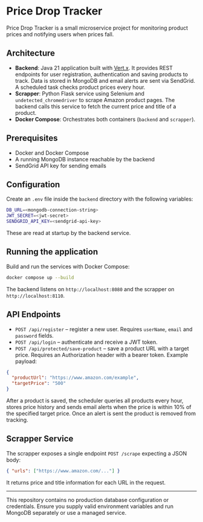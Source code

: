 # Price Drop Tracker

Price Drop Tracker is a small microservice project for monitoring product prices and notifying users when prices fall.

## Architecture

- **Backend**: Java 21 application built with [Vert.x](https://vertx.io/).  It provides REST endpoints for user registration, authentication and saving products to track.  Data is stored in MongoDB and email alerts are sent via SendGrid.  A scheduled task checks product prices every hour.
- **Scrapper**: Python Flask service using Selenium and `undetected_chromedriver` to scrape Amazon product pages.  The backend calls this service to fetch the current price and title of a product.
- **Docker Compose**: Orchestrates both containers (`backend` and `scrapper`).

## Prerequisites

- Docker and Docker Compose
- A running MongoDB instance reachable by the backend
- SendGrid API key for sending emails

## Configuration

Create an `.env` file inside the `backend` directory with the following variables:

```bash
DB_URL=<mongodb-connection-string>
JWT_SECRET=<jwt-secret>
SENDGRID_API_KEY=<sendgrid-api-key>
```

These are read at startup by the backend service.

## Running the application

Build and run the services with Docker Compose:

```bash
docker compose up --build
```

The backend listens on `http://localhost:8080` and the scrapper on `http://localhost:8110`.

## API Endpoints

- `POST /api/register` – register a new user. Requires `userName`, `email` and `password` fields.
- `POST /api/login` – authenticate and receive a JWT token.
- `POST /api/protected/save-product` – save a product URL with a target price. Requires an Authorization header with a bearer token. Example payload:

```json
{
  "productUrl": "https://www.amazon.com/example",
  "targetPrice": "500"
}
```

After a product is saved, the scheduler queries all products every hour, stores price history and sends email alerts when the price is within 10% of the specified target price. Once an alert is sent the product is removed from tracking.

## Scrapper Service

The scrapper exposes a single endpoint `POST /scrape` expecting a JSON body:

```json
{ "urls": ["https://www.amazon.com/..."] }
```

It returns price and title information for each URL in the request.

---

This repository contains no production database configuration or credentials.  Ensure you supply valid environment variables and run MongoDB separately or use a managed service.
